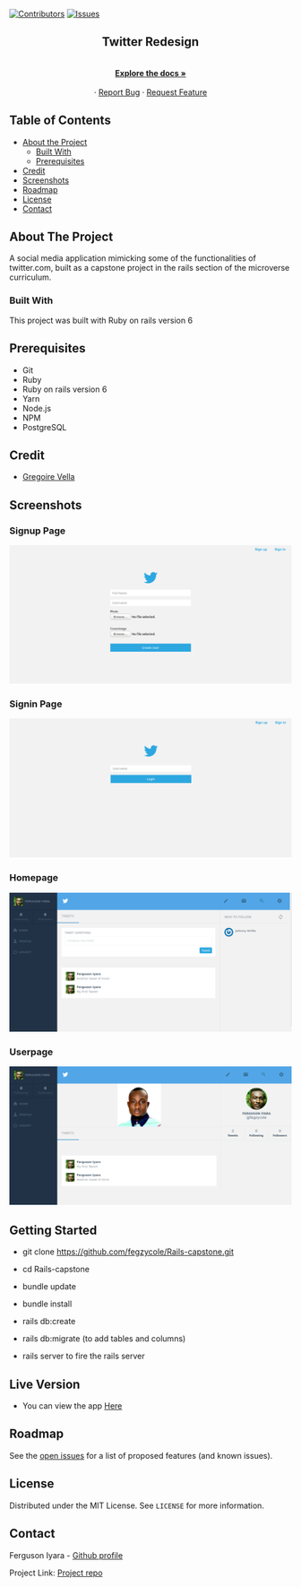[![Contributors][contributors-shield]][contributors-url]
[![Issues][issues-shield]][issues-url]
<br />
<p align="center">
 
  <h2 align="center">Twitter Redesign</h2>
  <p align="center">
    <br />
    <a href="https://github.com/kalavhan/facebook-clone/"><strong>Explore the docs »</strong></a>
    <br />
    <br />
    ·
    <a href="https://github.com/kalavhan/facebook-clone/issues">Report Bug</a>
    ·
    <a href="https://github.com/kalavhan/facebook-clone/issues">Request Feature</a>
  </p>
</p>


<!-- TABLE OF CONTENTS -->
## Table of Contents

* [About the Project](#about-the-project)
  * [Built With](#built-with)
  * [Prerequisites](#prerequisites)
* [Credit](#credit)
* [Screenshots](#screenshots)
* [Roadmap](#roadmap)
* [License](#license)
* [Contact](#contact)



<!-- ABOUT THE PROJECT -->
## About The Project

A social media application mimicking some of the functionalities of twitter.com, built as a capstone project in the rails section of the microverse curriculum.


### Built With

This project was built with Ruby on rails version 6

## Prerequisites
 - Git
 - Ruby
 - Ruby on rails version 6
 - Yarn
 - Node.js
 - NPM
 - PostgreSQL


## Credit

- [Gregoire Vella](https://www.behance.net/gregoirevella)


## Screenshots

### Signup Page
![screenshot](screenshots/signup.png)

### Signin Page
![screenshot](screenshots/signin.png)

### Homepage
![screenshot](screenshots/homepage.png)

### Userpage
![screenshot](screenshots/showpage.png)


## Getting Started

- git clone https://github.com/fegzycole/Rails-capstone.git

- cd Rails-capstone

- bundle update

- bundle install

- rails db:create

- rails db:migrate (to add tables and columns)

- rails server to fire the rails server


## Live Version

- You can view the app [Here](https://secure-shelf-49955.herokuapp.com/)

<!-- ROADMAP -->
## Roadmap

See the [open issues](https://github.com/fegzycole/Rails-capstone/issues) for a list of proposed features (and known issues).


<!-- LICENSE -->
## License

Distributed under the MIT License. See `LICENSE` for more information.

<!-- CONTACT -->
## Contact
Ferguson Iyara - [Github profile](https://github.com/fegzycole)

Project Link: [Project repo](https://github.com/fegzycole/Rails-capstone)

<!-- MARKDOWN LINKS & IMAGES -->
<!-- https://www.markdownguide.org/basic-syntax/#reference-style-links -->
[contributors-shield]: https://img.shields.io/badge/Contributors-1-%2300ff00
[contributors-url]: https://github.com/fegzycole/Rails-capstone/graphs/contributors
[issues-shield]: https://img.shields.io/badge/issues-0-%2300ff00
[issues-url]: https://github.com/fegzycole/Rails-capstone/issues/